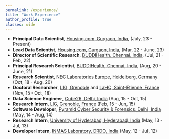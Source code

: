 ```yaml
---
permalink: /experience/
title: "Work Experience"
author_profile: true
classes: wide
---
```


* **Principal Data Scientist**, [Housing.com, Gurgaon, India](https://housing.com/), (July, 23 - Present)
* **Lead Data Scientist**, [Housing.com, Gurgaon, India](https://housing.com/), (Mar, 22 - June, 23)
* **Director of Scientific Research**, [BUDDIHealth, Chennai, India](http://buddi.ai/), (Jul, 21 - Feb, 22)
* **Principal Research Scientist**, [BUDDIHealth, Chennai, India](http://buddi.ai/), (Aug, 20 - June, 21)
* **Research Scientist**, [NEC Laboratories Europe, Heidelberg, Germany](http://neclab.eu/) (Oct, 18 - Aug, 20)
* **Doctoral Researcher**, [LIG, Grenoble](https://www.liglab.fr/) and [LaHC, Saint-Etienne, France](http://laboratoirehubertcurien.fr/) (Nov, 15 - Oct, 18)
* **Data Science Engineer**, [Cube26, Delhi, India](http://cube26.com/) (Aug, 15 - Oct, 15)
* **Research Intern**, [LIG, Grenoble, France](https://www.liglab.fr/) (Feb, 15 - Jun, 15)
* **Software Developer**, [Pyramid Cyber Security & Forensics, Delhi, India](http://pyramidcyber.com/) (May, 14 - Aug, 14)
* **Research Intern**, [University of Hyderabad, Hyderabad, India](http://www.uohyd.ac.in/) (May, 13 - Jul, 13)
* **Developer Intern**, [INMAS Laboratory, DRDO, India](https://www.drdo.gov.in/labs-and-establishments/institute-nuclear-medicine-allied-sciences-inmas) (May, 12 - Jul, 12)


  

